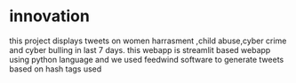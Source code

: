 # innovation
this project displays tweets on women harrasment ,child abuse,cyber crime and cyber bulling in last 7 days.
this webapp is streamlit based webapp using python language and we used feedwind software to generate tweets based on hash tags used
